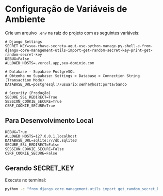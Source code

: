 # Configuração de Variáveis de Ambiente

Crie um arquivo `.env` na raiz do projeto com as seguintes variáveis:

```env
# Django Settings
SECRET_KEY=sua-chave-secreta-aqui-use-python-manage-py-shell-e-from-django-core-management-utils-import-get-random-secret-key-print-get-random-secret-key
DEBUG=False
ALLOWED_HOSTS=.vercel.app,seu-dominio.com

# Database - Supabase PostgreSQL
# Obtenha no Supabase: Settings > Database > Connection String (Transaction Mode)
DATABASE_URL=postgresql://usuario:senha@host:porta/banco

# Security (Produção)
SECURE_SSL_REDIRECT=True
SESSION_COOKIE_SECURE=True
CSRF_COOKIE_SECURE=True
```

## Para Desenvolvimento Local

```env
DEBUG=True
ALLOWED_HOSTS=127.0.0.1,localhost
DATABASE_URL=sqlite:///db.sqlite3
SECURE_SSL_REDIRECT=False
SESSION_COOKIE_SECURE=False
CSRF_COOKIE_SECURE=False
```

## Gerando SECRET_KEY

Execute no terminal:
```bash
python -c "from django.core.management.utils import get_random_secret_key; print(get_random_secret_key())"
```

